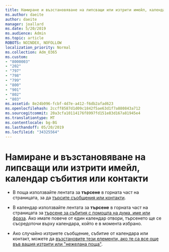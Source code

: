 ```yaml
---
title: Намиране и възстановяване на липсващи или изтрити имейл, календар събития или контакти
ms.author: daeite
author: daeite
manager: joallard
ms.date: 5/20/2019
ms.audience: Admin
ms.topic: article
ROBOTS: NOINDEX, NOFOLLOW
localization_priority: Normal
ms.collection: Adm_O365
ms.custom:
- "8000003"
- "202"
- "797"
- "798"
- "799"
- "800"
- "901"
- "802"
- "803"
ms.assetid: 8e24b096-fcbf-4d7e-a412-f6db2afad623
ms.openlocfilehash: 2ccff8587d1d09c1842f5ae63d1f7a880843a712
ms.sourcegitcommit: 20a3cfa10114176f8997fd151e83d167a81945e4
ms.translationtype: MT
ms.contentlocale: bg-BG
ms.lasthandoff: 05/20/2019
ms.locfileid: "34325564"
---
```

# <a name="find-and-recover-missing-or-deleted-email-calendar-events-or-contacts"></a>Намиране и възстановяване на липсващи или изтрити имейл, календар събития или контакти

- В поща използвайте лентата за **търсене** в горната част на страницата, за да [търсите съобщения или контакти](https://support.office.com/article/88108edf-028e-4306-b87e-7400bbb40aa7).
  
- В календар използвайте лентата за **търсене** в горната част на страницата за [търсене за събития с помощта на дума, име или фраза](https://support.office.com/article/5bc05289-c84c-4849-95a8-7eac05ed478a). Ако имате повече от един календар отвори, търсенето ще се съсредоточи върху календара, който е в момента избрано.
  
- Ако случайно изтриете съобщение, събитие от календара или контакт, можете да [възстановите тези елементи, ако те са все още във вашия изтрити или "нежелана поща"](https://support.office.com/article/cf06ab1b-ae0b-418c-a4d9-4e895f83ed50).